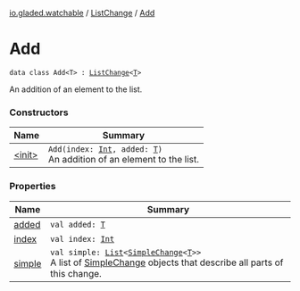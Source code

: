 [io.gladed.watchable](../../index.md) / [ListChange](../index.md) / [Add](./index.md)

# Add

`data class Add<T> : `[`ListChange`](../index.md)`<`[`T`](index.md#T)`>`

An addition of an element to the list.

### Constructors

| Name | Summary |
|---|---|
| [&lt;init&gt;](-init-.md) | `Add(index: `[`Int`](https://kotlinlang.org/api/latest/jvm/stdlib/kotlin/-int/index.html)`, added: `[`T`](index.md#T)`)`<br>An addition of an element to the list. |

### Properties

| Name | Summary |
|---|---|
| [added](added.md) | `val added: `[`T`](index.md#T) |
| [index](--index--.md) | `val index: `[`Int`](https://kotlinlang.org/api/latest/jvm/stdlib/kotlin/-int/index.html) |
| [simple](simple.md) | `val simple: `[`List`](https://kotlinlang.org/api/latest/jvm/stdlib/kotlin.collections/-list/index.html)`<`[`SimpleChange`](../../-simple-change/index.md)`<`[`T`](index.md#T)`>>`<br>A list of [SimpleChange](../../-simple-change/index.md) objects that describe all parts of this change. |
